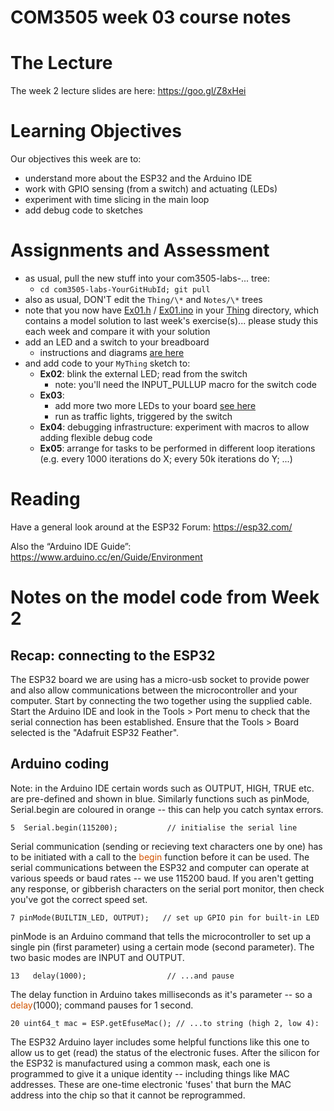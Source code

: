 COM3505 week 03 course notes
===

# The Lecture

The week 2 lecture slides are here: https://goo.gl/Z8xHei

<!--
This week's lecture slides are here: https://goo.gl/Yphqad
-->


# Learning Objectives

Our objectives this week are to:

- understand more about the ESP32 and the Arduino IDE
- work with GPIO sensing (from a switch) and actuating (LEDs)
- experiment with time slicing in the main loop
- add debug code to sketches


# Assignments and Assessment

- as usual, pull the new stuff into your com3505-labs-... tree:
    - `cd com3505-labs-YourGitHubId; git pull`
- also as usual, DON'T edit the `Thing/\*` and `Notes/\*` trees
- note that you now have [Ex01.h](../Thing/Ex01.h) /
  [Ex01.ino](../Thing/Ex01.ino) in your [Thing](../Thing) directory, which
  contains a model solution to last week's exercise(s)... please study this
  each week and compare it with your solution
- add an LED and a switch to your breadboard
    - instructions and diagrams [are here](Ex02Notes)
- and add code to your `MyThing` sketch to:
    - **Ex02**: blink the external LED; read from the switch
        - note: you'll need the INPUT_PULLUP macro for the switch code
    - **Ex03**:
        - add more two more LEDs to your board [see here](Ex03Notes)
        - run as traffic lights, triggered by the switch
    - **Ex04**: debugging infrastructure: experiment with macros to allow
      adding flexible debug code
    - **Ex05**: arrange for tasks to be performed in different loop iterations
      (e.g. every 1000 iterations do X; every 50k iterations do Y; ...)


# Reading

Have a general look around at the ESP32 Forum: https://esp32.com/

Also the “Arduino IDE Guide”: https://www.arduino.cc/en/Guide/Environment


# Notes on the model code from Week 2

## Recap: connecting to the ESP32

The ESP32 board we are using has a micro-usb socket to provide power and also
allow communications between the microcontroller and your computer. Start by
connecting the two together using the supplied cable. Start the Arduino IDE
and look in the Tools > Port menu to check that the serial connection has been
established. Ensure that the Tools > Board selected is the "Adafruit ESP32
Feather".


## Arduino coding

Note: in the Arduino IDE certain words such as OUTPUT, HIGH, TRUE etc. are
pre-defined and shown in blue. Similarly functions such as pinMode,
Serial.begin are coloured in orange -- this can help you catch syntax errors.

```Arduino
5  Serial.begin(115200);           // initialise the serial line
```

Serial communication (sending or recieving text characters one by one) has to
be initiated with a call to the <span style="color:#D35400">begin</span>
function before it can be used. The serial communications between the ESP32
and computer can operate at various speeds or baud rates -- we use 115200
baud. If you aren't getting any response, or gibberish characters on the
serial port monitor, then check you've got the correct speed set.

```Arduino
7 pinMode(BUILTIN_LED, OUTPUT);   // set up GPIO pin for built-in LED
```

pinMode is an Arduino command that tells the microcontroller to set up a
single pin (first parameter) using a certain mode (second parameter). The two
basic modes are INPUT and OUTPUT.

```Arduino
13   delay(1000);                  // ...and pause
```

The delay function in Arduino takes milliseconds as it's parameter -- so a
<span style="color:#D35400">delay</span>(1000); command pauses for 1 second.

```Arduino
20 uint64_t mac = ESP.getEfuseMac(); // ...to string (high 2, low 4):
```

The ESP32 Arduino layer includes some helpful functions like this one to allow
us to get (read) the status of the electronic fuses. After the silicon for the
ESP32 is manufactured using a common mask, each one is programmed to give it a
unique identity -- including things like MAC addresses. These are one-time
electronic 'fuses' that burn the MAC address into the chip so that it cannot
be reprogrammed.
